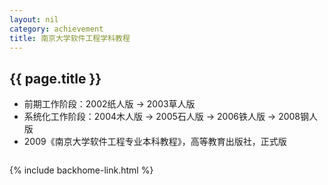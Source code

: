 ```yaml
---
layout: nil
category: achievement
title: 南京大学软件工程学科教程
---
```


## {{  page.title  }}

* 前期工作阶段：2002纸人版 → 2003草人版
* 系统化工作阶段：2004木人版 → 2005石人版 → 2006铁人版 → 2008钢人版
* 2009《南京大学软件工程专业本科教程》，高等教育出版社，正式版

<a href="{{  site.baseurl  }}assets/achievement_cover.jpg" data-gal="lightbox" title="南京大学软件工程专业本科教程"><img src="{{  site.baseurl  }}assets/achievement_cover_thumb.jpg" class="frame" alt="" /></a>

{% include backhome-link.html %}